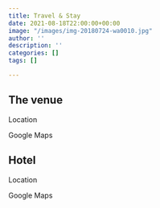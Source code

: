 ```yaml
---
title: Travel & Stay
date: 2021-08-18T22:00:00+00:00
image: "/images/img-20180724-wa0010.jpg"
author: ''
description: ''
categories: []
tags: []

---
```

## The venue

Location

Google Maps

## Hotel

Location

Google Maps
